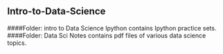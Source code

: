 ## Intro-to-Data-Science
####Folder: intro to Data Science Ipython contains Ipython practice sets.
####Folder: Data Sci Notes contains pdf files of various data science topics.
